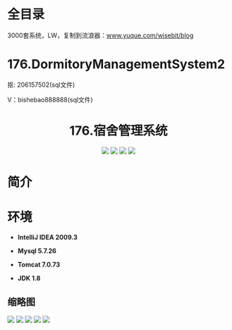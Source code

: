 # 全目录

3000套系统，LW，复制到流浪器：www.yuque.com/wisebit/blog
# 176.DormitoryManagementSystem2

<p>抠: 206157502(sql文件)</p>
<p>V：bishebao888888(sql文件)</p>

<p><h1 align="center">176.宿舍管理系统</h1></p>


<p align="center">
	<img src="https://img.shields.io/badge/jdk-1.8-orange.svg"/>
    <img src="https://img.shields.io/badge/springBoot-5.x-lightgrey.svg"/>
    <img src="https://img.shields.io/badge/html-3.x-blue.svg"/>
    <img src="https://img.shields.io/badge/mysql-5.x-yellow.svg"/>
</p>

# 简介
>
> 




# 环境

- <b>IntelliJ IDEA 2009.3</b>

- <b>Mysql 5.7.26</b>

- <b>Tomcat 7.0.73</b>

- <b>JDK 1.8</b>




## 缩略图

![](https://bitwise.oss-cn-heyuan.aliyuncs.com/2024/9/10/b0c77ff0-bb18-4744-b3d3-9861c498cf10.png)
![](https://bitwise.oss-cn-heyuan.aliyuncs.com/2024/9/10/7c7edde8-96d1-4a09-89cb-9cc69a56b274.png)
![](https://bitwise.oss-cn-heyuan.aliyuncs.com/2024/9/10/0472a070-19ce-4b61-8e33-1e550c6a4aed.png)
![](https://bitwise.oss-cn-heyuan.aliyuncs.com/2024/9/10/da0f538b-db6e-424b-8b63-43dd8134fccc.png)
![](https://bitwise.oss-cn-heyuan.aliyuncs.com/2024/9/10/dc1bbad0-8ec1-4885-9f3b-8969443d5646.png)



